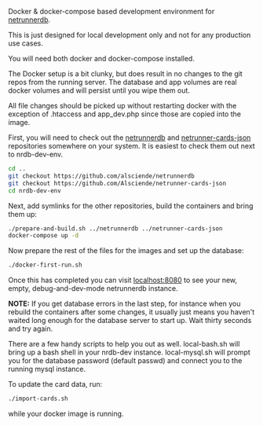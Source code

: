 Docker & docker-compose based development environment for
[netrunnerdb](https://github.com/alsciende/netrunnerdb).

This is just designed for local development only and not for any production use cases.

You will need both docker and docker-compose installed.

The Docker setup is a bit clunky, but does result in no changes to the git
repos from the running server. The database and app volumes are real docker
volumes and will persist until you wipe them out.

All file changes should be picked up without restarting docker with the
exception of .htaccess and app_dev.php since those are copied into the image.

First, you will need to check out the
[netrunnerdb](https://github.com/alsciende/netrunnerdb) and
[netrunner-cards-json](https://github.com/Alsciende/netrunner-cards-json)
repositories somewhere on your system. It is easiest to check them out next to
nrdb-dev-env.

```sh
cd ..
git checkout https://github.com/alsciende/netrunnerdb
git checkout https://github.com/Alsciende/netrunner-cards-json
cd nrdb-dev-env
```

Next, add symlinks for the other repositories, build the containers and bring
them up:

```sh
./prepare-and-build.sh ../netrunnerdb ../netrunner-cards-json
docker-compose up -d
```

Now prepare the rest of the files for the images and set up the database:
```sh
./docker-first-run.sh
```

Once this has completed you can visit [localhost:8080](http://localhost:8080)
to see your new, empty, debug-and-dev-mode netrunnerdb instance.

**NOTE:** If you get database errors in the last step, for instance when you
rebuild the containers after some changes, it usually just means you haven't
waited long enough for the database server to start up. Wait thirty seconds and
try again.

There are  a few handy scripts to help you out as well.  local-bash.sh will bring up
a bash shell in your nrdb-dev instance. local-mysql.sh will prompt you for the
database password (default passwd) and connect you to the running mysql
instance.

To update the card data, run:

```sh
./import-cards.sh
```

while your docker image is running.
